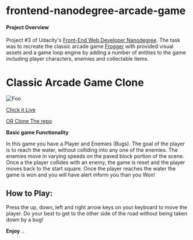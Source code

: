 frontend-nanodegree-arcade-game
===============================

#### Project Overview

Project #3 of Udacity's [Front-End Web Developer Nanodegree](https://www.udacity.com/course/front-end-web-developer-nanodegree--nd001). The task was to recreate the classic arcade game [Frogger](https://en.wikipedia.org/wiki/Frogger) with provided visual assets and a game loop engine by adding a number of entities to the game including player characters, enemies and collectable items.


# Classic Arcade Game Clone

![Foo](https://dc598.4shared.com/img/SBmfoIvKei/s23/162f24b5108/demo)

[Chick it Live](https://ghada004.github.io/-Classic-Arcade-Game-Clone/)

[OR Clone The repo](https://github.com/Ghada004/-Classic-Arcade-Game-Clone.git)



**Basic game Functionality**

In this game you have a Player and Enemies (Bugs). The goal of the player is to reach the water, without colliding into any one of the enemies. The enemies move in varying speeds on the paved block portion of the scene. Once a the player collides with an enemy, the game is reset and the player moves back to the start square. Once the player reaches the water the game is won and you will have alert inform you than you Won!


## How to Play:

Press the up, down, left and right arrow keys on your keyboard to move the player. Do your best to get to the other side of the road without being taken down by a bug!


**Enjoy** ..
